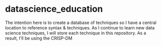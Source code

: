 # datascience_education
The intention here is to create a database of techniques so I have a central location to reference syntax & techniques. 
As I continue to learn new data science techniques, I will store each technique in this repository. As a result, I'll be using the CRISP-DM 
